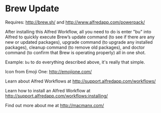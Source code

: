 Brew Update
================

Requires: http://brew.sh/ and http://www.alfredapp.com/powerpack/

After installing this Alfred Workflow, all you need to do is enter "bu" into Alfred to quickly execute Brew’s update command (to see if there are any new or updated packages), upgrade command (to upgrade any installed packages), cleanup command (to remove old packages), and doctor command (to confirm that Brew is operating properly) all in one shot.

Example: `bu` to do everything described above, it's really that simple.

Icon from Emoji One: http://emojione.com/

Learn about Alfred Workflows at http://support.alfredapp.com/workflows/

Learn how to install an Alfred Workflow at http://support.alfredapp.com/workflows:installing/

Find out more about me at http://macmanx.com/
